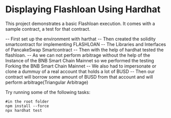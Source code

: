 # Displaying Flashloan Using Hardhat 
This project demonstrates a basic Flashloan execution. It comes with a sample contract, a test for that contract.

-- First set up the environment with harthat
-- Then created the solidity smartcontract for implementing FLASHLOAN
-- The Libraries and Interfaces of PancakeSwap Smartcontract
-- Then with the help of hardhat tested the flashloan. 
-- As we can not perform arbitrage without the help of the Instance of the BNB Smart Chain Mainnet so we performed the testing Forking the BNB Smart Chain Mainnet
-- We also had to impersonate or clone a dummuy of a real account that holds a lot of BUSD
-- Then our contract will borrow some amount of BUSD from that account and will perform arbitrage(Triangular Arbitrage)

Try running some of the following tasks:
```shell
#in the root folder
npm install --force
npx hardhat test
```
